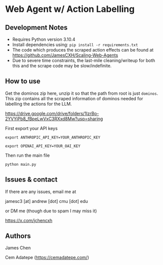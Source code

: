 # Web Agent w/ Action Labelling

## Development Notes

- Requires Python version 3.10.4
- Install dependencies using: `pip install -r requirements.txt`
- The code which produces the scraped action effects can be found at https://github.com/JamesCXH/Scaling-Web-Agents
- Due to severe time constraints, the last-mile cleaning/writeup for both this and the scrape code may be slow/indefinite.

## How to use
Get the dominos zip here, unzip it so that the path from root is just `dominos`. This zip contains all the scraped information of dominos needed for labelling the actions for the LLM.


https://drive.google.com/drive/folders/1lzrBo-2YVYiPb8_fBpeLwVxC3RXxd8Mw?usp=sharing


First export your API keys

`export ANTHROPIC_API_KEY=YOUR_ANTHROPIC_KEY`

`export OPENAI_API_KEY=YOUR_OAI_KEY`

Then run the main file

`python main.py`


## Issues & contact
If there are any issues, email me at

jamesc3 [at] andrew [dot] cmu [dot] edu

or DM me (though due to spam I may miss it)

https://x.com/jchencxh

## Authors
James Chen

Cem Adatepe (https://cemadatepe.com/)
